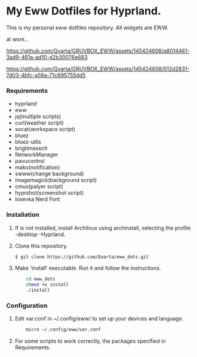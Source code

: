 



# My Eww Dotfiles for Hyprland.


This is my personal eww dotfiles repository. All widgets are EWW.

at work...

https://github.com/Qvarta/GRUVBOX_EWW/assets/145424608/a8014461-3ad9-461a-ad10-d2b30076e683

https://github.com/Qvarta/GRUVBOX_EWW/assets/145424608/012d2831-7d03-4bfc-a56a-71c695755dd5



### Requirements

- hyprland
- eww
- jq(multiple scripts)
- curl(weather script)
- socat(workspace script)
- bluez
- bluez-utils
- brightnessctl
- NetworkManager
- pavucontrol
- mako(notification)
- swww(change background)
- imagemagick(background script)
- cmus(palyer script)
- hyprshot(screenshot script)
- Iosevka Nerd Font

### Installation

1. If is not installed, install Archlinux using archinstall, selecting the profile -desktop -Hyprland.
2. Clone this repository.

	```bash
	$ git clone https://github.com/Qvarta/eww_dots.git
	```

3. Make 'install' executable. Run it and follow the instructions.

	```bash
        cd eww_dots
        chmod +x install
        ./install
	```

### Configuration

1. Edit var.conf in ~/.config/eww/ to set up your devices and language.

	```bash
        micro ~/.config/eww/var.conf
	```
2. For some scripts to work correctly, the packages specified in Requirements.

